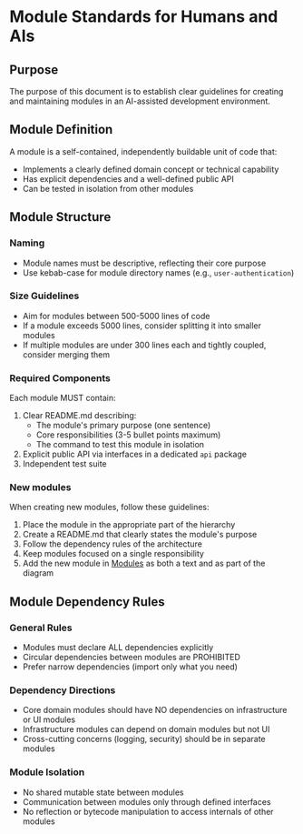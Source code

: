 # Module Standards for Humans and AIs

## Purpose
The purpose of this document is to establish clear guidelines for creating and maintaining modules in an AI-assisted development environment.

## Module Definition
A module is a self-contained, independently buildable unit of code that:
- Implements a clearly defined domain concept or technical capability
- Has explicit dependencies and a well-defined public API
- Can be tested in isolation from other modules

## Module Structure

### Naming
- Module names must be descriptive, reflecting their core purpose
- Use kebab-case for module directory names (e.g., `user-authentication`)

### Size Guidelines
- Aim for modules between 500-5000 lines of code
- If a module exceeds 5000 lines, consider splitting it into smaller modules
- If multiple modules are under 300 lines each and tightly coupled, consider merging them

### Required Components
Each module MUST contain:
1. Clear README.md describing:
   - The module's primary purpose (one sentence)
   - Core responsibilities (3-5 bullet points maximum)
   - The command to test this module in isolation
2. Explicit public API via interfaces in a dedicated `api` package
3. Independent test suite

### New modules
When creating new modules, follow these guidelines:

1. Place the module in the appropriate part of the hierarchy
2. Create a README.md that clearly states the module's purpose
3. Follow the dependency rules of the architecture
4. Keep modules focused on a single responsibility
5. Add the new module in [Modules](../tech/modules.md) as both a text and as part of the diagram



## Module Dependency Rules

### General Rules
- Modules must declare ALL dependencies explicitly
- Circular dependencies between modules are PROHIBITED
- Prefer narrow dependencies (import only what you need)

### Dependency Directions
- Core domain modules should have NO dependencies on infrastructure or UI modules
- Infrastructure modules can depend on domain modules but not UI
- Cross-cutting concerns (logging, security) should be in separate modules


### Module Isolation
- No shared mutable state between modules
- Communication between modules only through defined interfaces
- No reflection or bytecode manipulation to access internals of other modules

